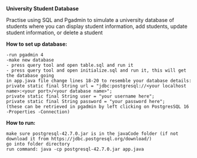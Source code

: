 **University Student Database**

Practise using SQL and Pgadmin to simulate a university database of students where you can display student information, add students, update student information, or delete a student
 
**How to set up database:**

    -run pgadmin 4
    -make new database
    - press query tool and open table.sql and run it
    - press query tool and open initialize.sql and run it, this will get the database going
    in app.java file change lines 18-20 to resemble your database details:
    private static final String url = "jdbc:postgresql://<your localhost name>:<your port>/<your database name>";
    private static final String user = "your username here";
    private static final String password = "your password here";
    (these can be retrieved in pgadmin by left clicking on PostgresSQL 16 -Properties -Connection)

**How to run:**

    make sure postgresql-42.7.0.jar is in the javaCode folder (if not download it from https://jdbc.postgresql.org/download/)
    go into folder directory
    run command: java -cp postgresql-42.7.0.jar app.java

